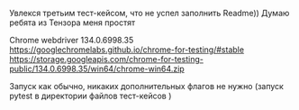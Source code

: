 Увлекся третьим тест-кейсом, что не успел заполнить Readme))
Думаю ребята из Тензора меня простят

Chrome webdriver 134.0.6998.35 https://googlechromelabs.github.io/chrome-for-testing/#stable 
https://storage.googleapis.com/chrome-for-testing-public/134.0.6998.35/win64/chrome-win64.zip

Запуск как обычно, никаких дополнительных флагов не нужно
(запуск pytest в директории файлов тест-кейсов )
